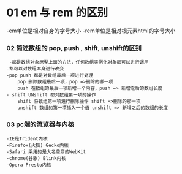 # 01 em 与 rem 的区别
   -em单位是相对自身的字号大小
    -rem单位是相对根元素html的字号大小


### 02 简述数组的 pop, push , shift, unshift的区别

     -都是数组对象原型上面的方法，任何数组实例化对象都可以进行调用
    -都可以对数组本身进行改变
    -pop push 都是对数组最后一项进行处理
        pop 删除数组最后一项，pop =>删除的哪一项
        push 在数组的最后一项新增一个内容，push => 新增之后的数组长度
    - shift UNshift 都对数组第一项的操作
        shift 将数组第一项进行删除操作 shift =>删除的那一项
        unshift 数组的第一项插入一个值 unshift => 新增之后的数组的长度

### 03 pc端的流览器与内核
    -IE是Trident内核 
    -Firefox(火狐) Gecko内核
    -Safari 采用的是大名鼎鼎的WebKit
    -chrome(谷歌) Blink内核
    -Opera Presto内核


